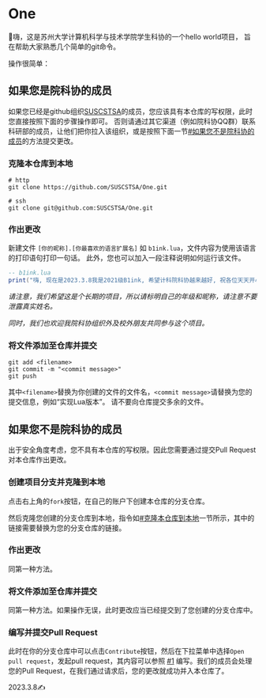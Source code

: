 # One

👋嗨，这是苏州大学计算机科学与技术学院学生科协的一个hello world项目，
旨在帮助大家熟悉几个简单的git命令。

操作很简单：

## 如果您是院科协的成员

如果您已经是github组织[SUSCSTSA](https://github.com/SUSCSTSA)的成员，您应该具有本仓库的写权限，此时您直接按照下面的步骤操作即可。
否则请通过其它渠道（例如院科协QQ群）联系科研部的成员，让他们把你拉入该组织，或是按照下面一节[#如果您不是院科协的成员](#如果您不是院科协的成员)的方法提交更改。

### 克隆本仓库到本地
```shell
# http
git clone https://github.com/SUSCSTSA/One.git 

# ssh
git clone git@github.com:SUSCSTSA/One.git
```

### 作出更改
新建文件 `[你的昵称].[你最喜欢的语言扩展名]` 如 `b1ink.lua`，文件内容为使用该语言的打印语句打印一句话。
此外，您也可以加入一段注释说明如何运行该文件。

```lua
-- b1ink.lua
print("嗨, 现在是2023.3.8我是2021级B1ink, 希望计科院科协越来越好, 祝各位天天开心")
```
*请注意，我们希望这是个长期的项目，所以请标明自己的年级和昵称，请注意不要泄露真实姓名。*

*同时，我们也欢迎我院科协组织外及校外朋友共同参与这个项目。*

### 将文件添加至仓库并提交
```shell
git add <filename>
git commit -m "<commit message>"
git push
```
其中`<filename>`替换为你创建的文件的文件名，`<commit message>`请替换为您的提交信息，例如“实现Lua版本”。
请不要向仓库提交多余的文件。

## 如果您不是院科协的成员
出于安全角度考虑，您不具有本仓库的写权限。因此您需要通过提交Pull Request对本仓库作出更改。

### 创建项目分支并克隆到本地
点击右上角的`fork`按钮，在自己的账户下创建本仓库的分支仓库。

然后克隆您创建的分支仓库到本地，指令如[#克隆本仓库到本地](#克隆本仓库到本地)一节所示，其中的链接需要替换为您的分支仓库的链接。

### 作出更改
同第一种方法。

### 将文件添加至仓库并提交
同第一种方法。如果操作无误，此时更改应当已经提交到了您创建的分支仓库中。

### 编写并提交Pull Request
此时在你的分支仓库中可以点击`Contribute`按钮，然后在下拉菜单中选择`Open pull request`，发起pull request，其内容可以参照 [#1](https://github.com/SUSCSTSA/One/pull/1) 编写。我们的成员会处理您的Pull Request，在我们通过请求后，您的更改就成功并入本仓库了。


2023.3.8✍
